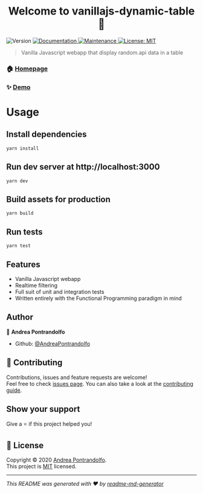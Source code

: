 <h1 align="center">Welcome to vanillajs-dynamic-table 👋</h1>
<p>
  <img alt="Version" src="https://img.shields.io/badge/version-1.0.0-blue.svg?cacheSeconds=2592000" />
  <a href="https://github.com/AndreaPontrandolfo/vanillajs-dynamic-table#readme" target="_blank">
    <img alt="Documentation" src="https://img.shields.io/badge/documentation-yes-brightgreen.svg" />
  </a>
  <a href="https://github.com/AndreaPontrandolfo/vanillajs-dynamic-table/graphs/commit-activity" target="_blank">
    <img alt="Maintenance" src="https://img.shields.io/badge/Maintained%3F-yes-green.svg" />
  </a>
  <a href="https://github.com/AndreaPontrandolfo/vanillajs-dynamic-table/blob/master/LICENSE" target="_blank">
    <img alt="License: MIT" src="https://img.shields.io/github/license/AndreaPontrandolfo/vanillajs-dynamic-table" />
  </a>
</p>

> Vanilla Javascript webapp that display random.api data in a table

### 🏠 [Homepage](https://github.com/AndreaPontrandolfo/vanillajs-dynamic-table)

### ✨ [Demo](https://andreapontrandolfo.github.io/vanillajs-dynamic-table/)

# Usage

## Install dependencies

```
yarn install
```

## Run dev server at http://localhost:3000

```
yarn dev
```

## Build assets for production

```
yarn build
```

## Run tests

```
yarn test
```

## Features

* Vanilla Javascript webapp
* Realtime filtering
* Full suit of unit and integration tests
* Written entirely with the Functional Programming paradigm in mind

## Author

👤 **Andrea Pontrandolfo**

* Github: [@AndreaPontrandolfo](https://github.com/AndreaPontrandolfo)

## 🤝 Contributing

Contributions, issues and feature requests are welcome!<br />Feel free to check [issues page](https://github.com/AndreaPontrandolfo/vanillajs-dynamic-table/issues). You can also take a look at the [contributing guide](https://github.com/AndreaPontrandolfo/vanillajs-dynamic-table/blob/master/CONTRIBUTING.md).

## Show your support

Give a ⭐️ if this project helped you!

## 📝 License

Copyright © 2020 [Andrea Pontrandolfo](https://github.com/AndreaPontrandolfo).<br />
This project is [MIT](https://github.com/AndreaPontrandolfo/vanillajs-dynamic-table/blob/master/LICENSE) licensed.

***
_This README was generated with ❤️ by [readme-md-generator](https://github.com/kefranabg/readme-md-generator)_
